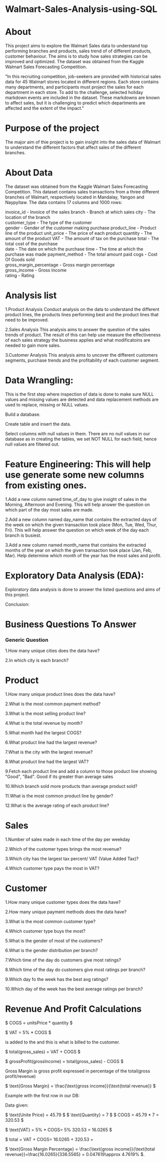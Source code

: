 # Walmart-Sales-Analysis-using-SQL

# About
This project aims to explore the Walmart Sales data to understand top performing branches and products, sales trend of of different products, customer behaviour. The aims is to study how sales strategies can be improved and optimized. The dataset was obtained from the Kaggle Walmart Sales Forecasting Competition.

"In this recruiting competition, job-seekers are provided with historical sales data for 45 Walmart stores located in different regions. Each store contains many departments, and participants must project the sales for each department in each store. To add to the challenge, selected holiday markdown events are included in the dataset. These markdowns are known to affect sales, but it is challenging to predict which departments are affected and the extent of the impact." 

# Purpose of the project
The major aim of thie project is to gain insight into the sales data of Walmart to understand the different factors that affect sales of the different branches.

# About Data

The dataset was obtained from the Kaggle Walmart Sales Forecasting Competition. This dataset contains sales transactions from a three different branches of Walmart, respectively located in Mandalay, Yangon and Naypyitaw. The data contains 17 columns and 1000 rows:


invoice_id	- Invoice of the sales 
branch	- Branch at which sales 
city	- The location of the branch	
customer_type - The type of the customer	
gender - Gender of the customer making purchase	
product_line -	Product line of the product 
unit_price	- The price of each product
quantity	- The amount of the product 
VAT - 	The amount of tax on the purchase
total - The total cost of the purchase	
date	- The date on which the purchase 
time	- The time at which the purchase was made
payment_method	- The total amount paid	
cogs -	Cost Of Goods sold	
gross_margin_percentage	- Gross margin percentage	
gross_income	- Gross Income	
rating	- Rating	

# Analysis list

1.Product Analysis
Conduct analysis on the data to understand the different product lines, the products lines performing best and the product lines that need to be improved.


2.Sales Analysis
This analysis aims to answer the question of the sales trends of product. The result of this can help use measure the effectiveness of each sales strategy the business applies and what modificatoins are needed to gain more sales.


3.Customer Analysis
This analysis aims to uncover the different customers segments, purchase trends and the profitability of each customer segment.

# Data Wrangling: 
This is the first step where inspection of data is done to make sure NULL values and missing values are detected and data replacement methods are used to replace, missing or NULL values.

Build a database.

Create table and insert the data.

Select columns with null values in them. There are no null values in our database as in creating the tables, we set NOT NULL for each field, hence null values are filtered out.
# Feature Engineering: This will help use generate some new columns from existing ones.
 1.Add a new column named time_of_day to give insight of sales in the Morning, Afternoon and Evening. This will help answer the question on which part of the day most 
   sales are made.
   
 2.Add a new column named day_name that contains the extracted days of the week on which the given transaction took place (Mon, Tue, Wed, Thur, Fri). This will help answer 
   the question on which week of the day each branch is busiest.
   
 3.Add a new column named month_name that contains the extracted months of the year on which the given transaction took place (Jan, Feb, Mar). Help determine which month 
   of the year has the most sales and profit.
# Exploratory Data Analysis (EDA): 
Exploratory data analysis is done to answer the listed questions and aims of this project.

Conclusion:

# Business Questions To Answer
### Generic Question
1.How many unique cities does the data have?

2.In which city is each branch?
# Product
1.How many unique product lines does the data have?

2.What is the most common payment method?

3.What is the most selling product line?

4.What is the total revenue by month?

5.What month had the largest COGS?

6.What product line had the largest revenue?

7.What is the city with the largest revenue?

8.What product line had the largest VAT?

9.Fetch each product line and add a column to those product line showing "Good", "Bad". Good if its greater than average sales

10.Which branch sold more products than average product sold?

11.What is the most common product line by gender?

12.What is the average rating of each product line?
# Sales
1.Number of sales made in each time of the day per weekday

2.Which of the customer types brings the most revenue?

3.Which city has the largest tax percent/ VAT (Value Added Tax)?

4.Which customer type pays the most in VAT?
# Customer
1.How many unique customer types does the data have?

2.How many unique payment methods does the data have?

3.What is the most common customer type?

4.Which customer type buys the most?

5.What is the gender of most of the customers?

6.What is the gender distribution per branch?

7.Which time of the day do customers give most ratings?

8.Which time of the day do customers give most ratings per branch?

9.Which day fo the week has the best avg ratings?

10.Which day of the week has the best average ratings per branch?

# Revenue And Profit Calculations
$ COGS = unitsPrice * quantity $

$ VAT = 5% * COGS $

 is added to the 
 and this is what is billed to the customer.

$ total(gross_sales) = VAT + COGS $

$ grossProfit(grossIncome) = total(gross_sales) - COGS $

Gross Margin is gross profit expressed in percentage of the total(gross profit/revenue)

$ \text{Gross Margin} = \frac{\text{gross income}}{\text{total revenue}} $

Example with the first row in our DB:

Data given:

$ \text{Unite Price} = 45.79 $
$ \text{Quantity} = 7 $
$ COGS = 45.79 * 7 = 320.53 $

$ \text{VAT} = 5% * COGS\= 5% 320.53 = 16.0265 $

$ total = VAT + COGS\= 16.0265 + 320.53 = 

$ \text{Gross Margin Percentage} = \frac{\text{gross income}}{\text{total revenue}}\=\frac{16.0265}{336.5565} = 0.047619\\approx 4.7619% $.
